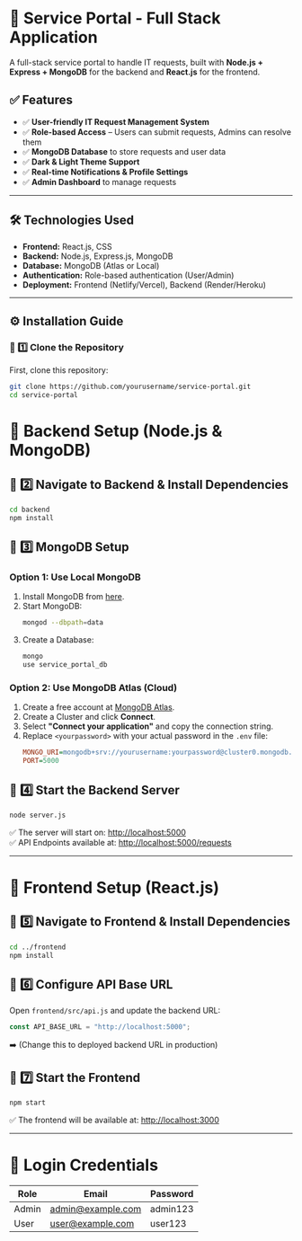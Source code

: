 # 🚀 Service Portal - Full Stack Application

A full-stack service portal to handle IT requests, built with **Node.js + Express + MongoDB** for the backend and **React.js** for the frontend.

## ✅ Features
- ✅ **User-friendly IT Request Management System**
- ✅ **Role-based Access** – Users can submit requests, Admins can resolve them
- ✅ **MongoDB Database** to store requests and user data
- ✅ **Dark & Light Theme Support**
- ✅ **Real-time Notifications & Profile Settings**
- ✅ **Admin Dashboard** to manage requests

---

## 🛠️ Technologies Used
- **Frontend:** React.js, CSS
- **Backend:** Node.js, Express.js, MongoDB
- **Database:** MongoDB (Atlas or Local)
- **Authentication:** Role-based authentication (User/Admin)
- **Deployment:** Frontend (Netlify/Vercel), Backend (Render/Heroku)

---

## ⚙️ Installation Guide

### 🏁 1️⃣ Clone the Repository
First, clone this repository:

```bash
git clone https://github.com/yourusername/service-portal.git
cd service-portal
```
# 📌 Backend Setup (Node.js & MongoDB)

## 🔹 2️⃣ Navigate to Backend & Install Dependencies
```bash
cd backend
npm install
```

## 🔹 3️⃣ MongoDB Setup
### Option 1: Use Local MongoDB
1. Install MongoDB from [here](https://www.mongodb.com/try/download/community).
2. Start MongoDB:
   ```bash
   mongod --dbpath=data
   ```
3. Create a Database:
   ```bash
   mongo
   use service_portal_db
   ```

### Option 2: Use MongoDB Atlas (Cloud)
1. Create a free account at [MongoDB Atlas](https://www.mongodb.com/cloud/atlas).
2. Create a Cluster and click **Connect**.
3. Select **"Connect your application"** and copy the connection string.
4. Replace `<yourpassword>` with your actual password in the `.env` file:
   ```ini
   MONGO_URI=mongodb+srv://yourusername:yourpassword@cluster0.mongodb.net/?retryWrites=true&w=majority
   PORT=5000
   ```

## 🔹 4️⃣ Start the Backend Server
```bash
node server.js
```
✅ The server will start on: [http://localhost:5000](http://localhost:5000)  
✅ API Endpoints available at: [http://localhost:5000/requests](http://localhost:5000/requests)

---

# 🎨 Frontend Setup (React.js)

## 🔹 5️⃣ Navigate to Frontend & Install Dependencies
```bash
cd ../frontend
npm install
```

## 🔹 6️⃣ Configure API Base URL
Open `frontend/src/api.js` and update the backend URL:
```js
const API_BASE_URL = "http://localhost:5000";
```
➡️ (Change this to deployed backend URL in production)

## 🔹 7️⃣ Start the Frontend
```bash
npm start
```
✅ The frontend will be available at: [http://localhost:3000](http://localhost:3000)

---

# 👤 Login Credentials

| Role  | Email               | Password  |
|-------|---------------------|----------|
| Admin | admin@example.com  | admin123 |
| User  | user@example.com   | user123  |
